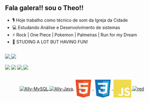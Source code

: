 ## Fala galera!! sou o Theo!!

- 🎙️ Hoje trabalho como técnico de som da Igreja da Cidade
- 💻 Estudando Análise e Desenvolvimento de sistemas
- ⚡ Rock | One Piece | Pokemon | Palmeiras | Run for my Dream
- 📗 STUDING A LOT BUT HAVING FUN!

<br>
<div>
  <a href="https://github.com/Conecttheo"> 
  <img height="180em" src="https://github-readme-stats.vercel.app/api?username=Conecttheo&show_icons=true&theme=tokyonight&include_all_commits=true&count_private=true"/>
  <img height="180em" src="https://github-readme-stats.vercel.app/api/top-langs/?username=Conecttheo&layout=compact&langs_count=16&theme=tokyonight"/>
</div>
<br>
<div>
   <a href="https://www.linkedin.com/in/theodoro-da-mata-bb479a256/" target="_blank"><img src="https://img.shields.io/badge/-LinkedIn-%230077B5?style=for-the-badge&logo=linkedin&logoColor=white" target="_blank"></a>
   <a href = "mailto:theodamata@gmail.com"><img src="https://img.shields.io/badge/Gmail-D14836?style=for-the-badge&logo=gmail&logoColor=white" target="_blank"></a>
   <a href = "https://twitter.com/Conecttheo"><img src="https://img.shields.io/badge/Twitter-1DA1F2?style=for-the-badge&logo=twitter&logoColor=white" target="_blank"</a>
   <a href = "https://www.instagram.com/theodoro.mata/"><img src="https://img.shields.io/badge/Instagram-E4405F?style=for-the-badge&logo=instagram&logoColor=white" target="_blank">
</div>

##

<div align="center" style="display: inline_block">
  <img align="center" alt="Ally-MySQL" height="60" width="60" src="https://cdn.jsdelivr.net/gh/devicons/devicon/icons/mysql/mysql-plain-wordmark.svg"/>
  <img align="center" alt="Ally-Java" height="60" width="60" src="https://cdn.jsdelivr.net/gh/devicons/devicon/icons/java/java-original-wordmark.svg" /> 
  <img align="center" alt="Ally-HTML" height="60" width="60" src="https://raw.githubusercontent.com/devicons/devicon/master/icons/html5/html5-original.svg">
  <img align="center" alt="Ally-CSS" height="60" width="60" src="https://raw.githubusercontent.com/devicons/devicon/master/icons/css3/css3-original.svg">
  <img align="center" alt="Ally-Js" height="60" width="60" src="https://raw.githubusercontent.com/devicons/devicon/master/icons/javascript/javascript-plain.svg">
  <img align="center" alt="red" height="60" width="60" src="https://media.tenor.com/X_xh7_GIN9YAAAAj/rojo-pokemon.gif">
           
          
</div>
